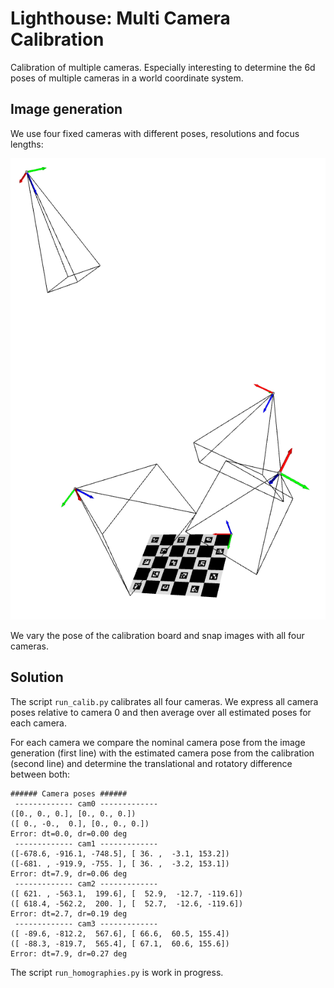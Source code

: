 # Lighthouse: Multi Camera Calibration

Calibration of multiple cameras. Especially interesting to determine the 6d poses of multiple cameras in a world coordinate system.

## Image generation

We use four fixed cameras with different poses, resolutions and focus lengths:

![](images/four_cams.png)

We vary the pose of the calibration board and snap images with all four cameras.

## Solution

The script `run_calib.py` calibrates all four cameras. We express all camera poses relative to camera 0 and then average over all estimated poses for each camera.

For each camera we compare the nominal camera pose from the image generation (first line) with the estimated camera pose from the calibration (second line) and determine the translational and rotatory difference between both:

```
###### Camera poses ######
 ------------- cam0 -------------
([0., 0., 0.], [0., 0., 0.])
([ 0., -0.,  0.], [0., 0., 0.])
Error: dt=0.0, dr=0.00 deg
 ------------- cam1 -------------
([-678.6, -916.1, -748.5], [ 36. ,  -3.1, 153.2])
([-681. , -919.9, -755. ], [ 36. ,  -3.2, 153.1])
Error: dt=7.9, dr=0.06 deg
 ------------- cam2 -------------
([ 621. , -563.1,  199.6], [  52.9,  -12.7, -119.6])
([ 618.4, -562.2,  200. ], [  52.7,  -12.6, -119.6])
Error: dt=2.7, dr=0.19 deg
 ------------- cam3 -------------
([ -89.6, -812.2,  567.6], [ 66.6,  60.5, 155.4])
([ -88.3, -819.7,  565.4], [ 67.1,  60.6, 155.6])
Error: dt=7.9, dr=0.27 deg
```

The script `run_homographies.py` is work in progress.